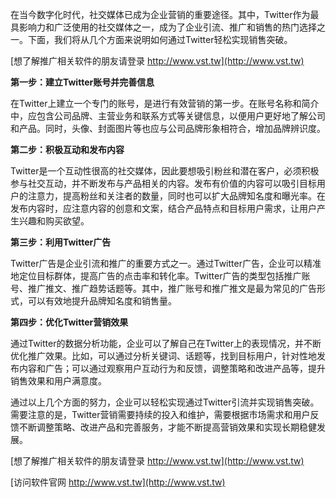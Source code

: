 在当今数字化时代，社交媒体已成为企业营销的重要途径。其中，Twitter作为最具影响力和广泛使用的社交媒体之一，成为了企业引流、推广和销售的热门选择之一。下面，我们将从几个方面来说明如何通过Twitter轻松实现销售突破。

[想了解推广相关软件的朋友请登录 http://www.vst.tw](http://www.vst.tw)

**第一步：建立Twitter账号并完善信息**

在Twitter上建立一个专门的账号，是进行有效营销的第一步。在账号名称和简介中，应包含公司品牌、主营业务和联系方式等关键信息，以便用户更好地了解公司和产品。同时，头像、封面图片等也应与公司品牌形象相符合，增加品牌辨识度。

**第二步：积极互动和发布内容**

Twitter是一个互动性很高的社交媒体，因此要想吸引粉丝和潜在客户，必须积极参与社交互动，并不断发布与产品相关的内容。发布有价值的内容可以吸引目标用户的注意力，提高粉丝和关注者的数量，同时也可以扩大品牌知名度和曝光率。在发布内容时，应注意内容的创意和文案，结合产品特点和目标用户需求，让用户产生兴趣和购买欲望。

**第三步：利用Twitter广告**

Twitter广告是企业引流和推广的重要方式之一。通过Twitter广告，企业可以精准地定位目标群体，提高广告的点击率和转化率。Twitter广告的类型包括推广账号、推广推文、推广趋势话题等。其中，推广账号和推广推文是最为常见的广告形式，可以有效地提升品牌知名度和销售量。

**第四步：优化Twitter营销效果**

通过Twitter的数据分析功能，企业可以了解自己在Twitter上的表现情况，并不断优化推广效果。比如，可以通过分析关键词、话题等，找到目标用户，针对性地发布内容和广告；可以通过观察用户互动行为和反馈，调整策略和改进产品等，提升销售效果和用户满意度。

通过以上几个方面的努力，企业可以轻松实现通过Twitter引流并实现销售突破。需要注意的是，Twitter营销需要持续的投入和维护，需要根据市场需求和用户反馈不断调整策略、改进产品和完善服务，才能不断提高营销效果和实现长期稳健发展。

[想了解推广相关软件的朋友请登录 http://www.vst.tw](http://www.vst.tw)


[访问软件官网 http://www.vst.tw](http://www.vst.tw)

